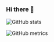 ### Hi there 👋


![GitHub stats](https://github-readme-stats.vercel.app/api?username=ImaneElafdal&show_icons=true)  

![GitHub metrics](https://metrics.lecoq.io/ImaneElafdal)
